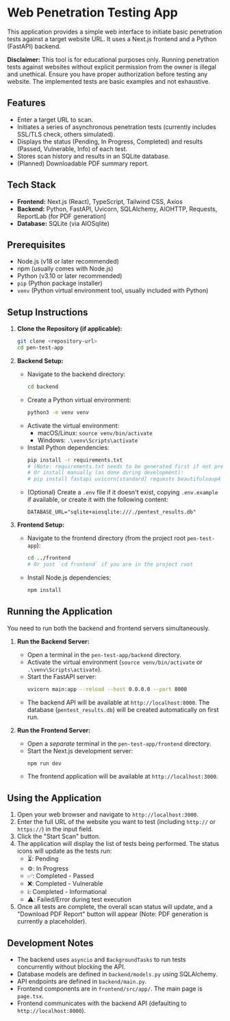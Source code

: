 # Web Penetration Testing App

This application provides a simple web interface to initiate basic penetration tests against a target website URL. It uses a Next.js frontend and a Python (FastAPI) backend.

**Disclaimer:** This tool is for educational purposes only. Running penetration tests against websites without explicit permission from the owner is illegal and unethical. Ensure you have proper authorization before testing any website. The implemented tests are basic examples and not exhaustive.

## Features

*   Enter a target URL to scan.
*   Initiates a series of asynchronous penetration tests (currently includes SSL/TLS check, others simulated).
*   Displays the status (Pending, In Progress, Completed) and results (Passed, Vulnerable, Info) of each test.
*   Stores scan history and results in an SQLite database.
*   (Planned) Downloadable PDF summary report.

## Tech Stack

*   **Frontend:** Next.js (React), TypeScript, Tailwind CSS, Axios
*   **Backend:** Python, FastAPI, Uvicorn, SQLAlchemy, AIOHTTP, Requests, ReportLab (for PDF generation)
*   **Database:** SQLite (via AIOSqlite)

## Prerequisites

*   Node.js (v18 or later recommended)
*   npm (usually comes with Node.js)
*   Python (v3.10 or later recommended)
*   `pip` (Python package installer)
*   `venv` (Python virtual environment tool, usually included with Python)

## Setup Instructions

1.  **Clone the Repository (if applicable):**
    ```bash
    git clone <repository-url>
    cd pen-test-app
    ```

2.  **Backend Setup:**
    *   Navigate to the backend directory:
        ```bash
        cd backend
        ```
    *   Create a Python virtual environment:
        ```bash
        python3 -m venv venv
        ```
    *   Activate the virtual environment:
        *   macOS/Linux: `source venv/bin/activate`
        *   Windows: `.\venv\Scripts\activate`
    *   Install Python dependencies:
        ```bash
        pip install -r requirements.txt 
        # (Note: requirements.txt needs to be generated first if not present)
        # Or install manually (as done during development):
        # pip install fastapi uvicorn[standard] requests beautifulsoup4 reportlab sqlalchemy python-dotenv aiohttp aiosqlite
        ```
    *   (Optional) Create a `.env` file if it doesn't exist, copying `.env.example` if available, or create it with the following content:
        ```env
        DATABASE_URL="sqlite+aiosqlite:///./pentest_results.db"
        ```

3.  **Frontend Setup:**
    *   Navigate to the frontend directory (from the project root `pen-test-app`):
        ```bash
        cd ../frontend 
        # Or just `cd frontend` if you are in the project root
        ```
    *   Install Node.js dependencies:
        ```bash
        npm install
        ```

## Running the Application

You need to run both the backend and frontend servers simultaneously.

1.  **Run the Backend Server:**
    *   Open a terminal in the `pen-test-app/backend` directory.
    *   Activate the virtual environment (`source venv/bin/activate` or `.\venv\Scripts\activate`).
    *   Start the FastAPI server:
        ```bash
        uvicorn main:app --reload --host 0.0.0.0 --port 8000
        ```
    *   The backend API will be available at `http://localhost:8000`. The database (`pentest_results.db`) will be created automatically on first run.

2.  **Run the Frontend Server:**
    *   Open a *separate* terminal in the `pen-test-app/frontend` directory.
    *   Start the Next.js development server:
        ```bash
        npm run dev
        ```
    *   The frontend application will be available at `http://localhost:3000`.

## Using the Application

1.  Open your web browser and navigate to `http://localhost:3000`.
2.  Enter the full URL of the website you want to test (including `http://` or `https://`) in the input field.
3.  Click the "Start Scan" button.
4.  The application will display the list of tests being performed. The status icons will update as the tests run:
    *   ⏳: Pending
    *   ⚙️: In Progress
    *   ✅: Completed - Passed
    *   ❌: Completed - Vulnerable
    *   ℹ️: Completed - Informational
    *   ⚠️: Failed/Error during test execution
5.  Once all tests are complete, the overall scan status will update, and a "Download PDF Report" button will appear (Note: PDF generation is currently a placeholder).

## Development Notes

*   The backend uses `asyncio` and `BackgroundTasks` to run tests concurrently without blocking the API.
*   Database models are defined in `backend/models.py` using SQLAlchemy.
*   API endpoints are defined in `backend/main.py`.
*   Frontend components are in `frontend/src/app/`. The main page is `page.tsx`.
*   Frontend communicates with the backend API (defaulting to `http://localhost:8000`).
